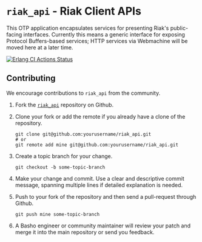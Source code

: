 # `riak_api` - Riak Client APIs

This OTP application encapsulates services for presenting Riak's
public-facing interfaces. Currently this means a generic interface for
exposing Protocol Buffers-based services; HTTP services via Webmachine
will be moved here at a later time.

[![Erlang CI Actions Status](https://github.com/basho/riak_api/workflows/Erlang%20CI/badge.svg)](https://github.com/basho/riak_api/actions)

## Contributing

We encourage contributions to `riak_api` from the community.

1. Fork the [`riak_api`](https://github.com/basho/riak_api) repository
   on Github.
2. Clone your fork or add the remote if you already have a clone of
   the repository.

    ```
    git clone git@github.com:yourusername/riak_api.git
    # or
    git remote add mine git@github.com:yourusername/riak_api.git
    ```

3. Create a topic branch for your change.

    ```
    git checkout -b some-topic-branch
    ```

4. Make your change and commit. Use a clear and descriptive commit
   message, spanning multiple lines if detailed explanation is needed.
5. Push to your fork of the repository and then send a pull-request
   through Github.

    ```
    git push mine some-topic-branch
    ```

6. A Basho engineer or community maintainer will review your patch and
   merge it into the main repository or send you feedback.
